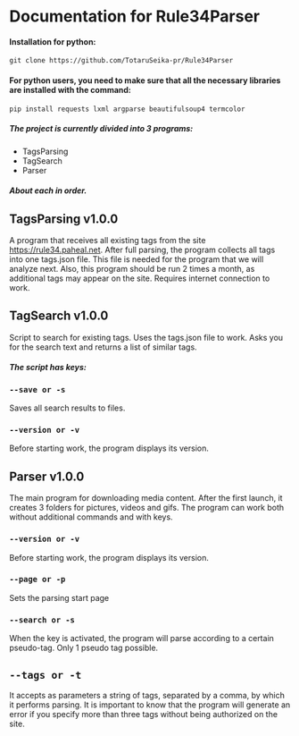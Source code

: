 # Documentation for Rule34Parser

#### Installation for python:
`git clone https://github.com/TotaruSeika-pr/Rule34Parser`

#### For python users, you need to make sure that all the necessary libraries are installed with the command:
`pip install requests lxml argparse beautifulsoup4 termcolor`

##### The project is currently divided into 3 programs:

+ TagsParsing
+ TagSearch
+ Parser

##### About each in order.

## TagsParsing v1.0.0

A program that receives all existing tags from the site https://rule34.paheal.net. After full parsing, the program collects all tags into one tags.json file. This file is needed for the program that we will analyze next.
Also, this program should be run 2 times a month, as additional tags may appear on the site. Requires internet connection to work.

## TagSearch v1.0.0

Script to search for existing tags. Uses the tags.json file to work. Asks you for the search text and returns a list of similar tags.

##### The script has keys:

### `--save or -s`
Saves all search results to files.

### `--version or -v`
Before starting work, the program displays its version.

## Parser v1.0.0
The main program for downloading media content. After the first launch, it creates 3 folders for pictures, videos and gifs. The program can work both without additional commands and with keys.

### `--version or -v`
Before starting work, the program displays its version.

### `--page or -p`
Sets the parsing start page

### `--search or -s`
When the key is activated, the program will parse according to a certain pseudo-tag.
Only 1 pseudo tag possible.

## `--tags or -t`
It accepts as parameters a string of tags, separated by a comma, by which it performs parsing.
It is important to know that the program will generate an error if you specify more than three tags without being authorized on the site.

